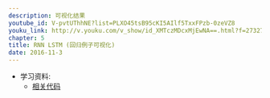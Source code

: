 ```yaml
---
description: 可视化结果
youtube_id: V-pvtUThhNE?list=PLXO45tsB95cKI5AIlf5TxxFPzb-0zeVZ8
youku_link: http://v.youku.com/v_show/id_XMTczMDcxMjEwNA==.html?f=27327189&o=1
chapter: 5
title: RNN LSTM (回归例子可视化)
date: 2016-11-3
---
```


* 学习资料:
  * [相关代码](https://github.com/MorvanZhou/tutorials/tree/master/tensorflowTUT/tf20_RNN2.2)
